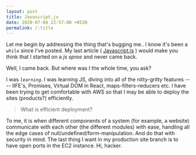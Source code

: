 ```yaml
---
layout: post
title: Javascript.js
date: 2020-07-08 22:57:00 +0530
permalink: /:title
---
```

Let me begin by addressing the thing that's bugging me..
I know it's been a `while` since I've posted. My last article ( [Javascript.js](https://damercy.github.io/compute/Javascript) ) would make you think that I started on a _js spree_ and never came back.

Well, I came back. But where was I the whole time, you ask?

I was _`learning`_. I was learning JS, diving into  all of the nitty-gritty features ---- IIFE's, Promises, Virtual DOM in React, maps-filters-reducers etc. I have been trying to get comfortable with AWS so that I may be able to deploy the sites (products?) efficiently.

> What is efficient deployment?

To me, it is when different components of a system (for example, a website) communicate with each other (the different modules) with ease, handling all the edge cases of null/undefined/form-manipulation. And do that with security in mind. The last thing I want in my production site branch is to have open ports in the EC2 instance. Hi, hacker.

